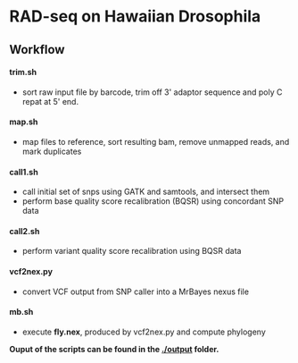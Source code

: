 # RAD-seq on Hawaiian Drosophila

## Workflow
#### trim.sh

   - sort raw input file by barcode, trim off 3' adaptor sequence and poly C repat at 5' end.

#### map.sh

   - map files to reference, sort resulting bam, remove unmapped reads, and mark duplicates
   
   
#### call1.sh

   - call initial set of snps using GATK and samtools, and intersect them
   - perform base quality score recalibration (BQSR) using concordant SNP data

#### call2.sh

   - perform variant quality score recalibration using BQSR data

#### vcf2nex.py

   - convert VCF output from SNP caller into a MrBayes nexus file

#### mb.sh

   - execute **fly.nex**, produced by vcf2nex.py and compute phylogeny



**Ouput of the scripts can be found in the [./output](https://github.com/mikheyev/DNA-repair/tree/master/fruitfly/output) folder.**
